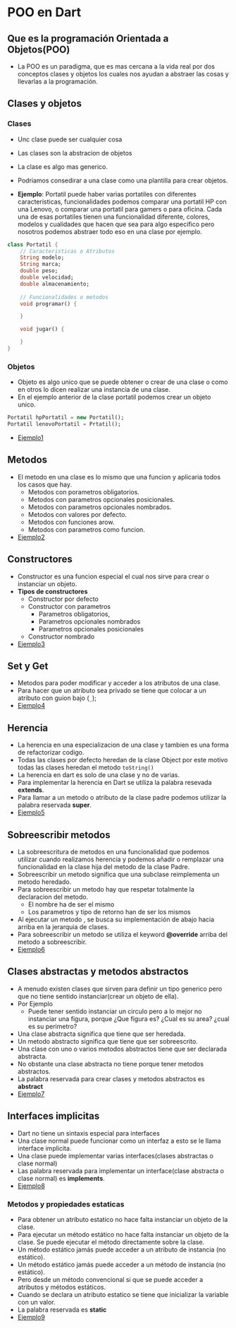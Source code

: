 # POO en Dart

## Que es la programación Orientada a Objetos(POO)

- La POO es un paradigma, que es mas cercana a la vida real por dos conceptos clases y objetos los cuales nos ayudan a abstraer las cosas y llevarlas a la programación.

## Clases y objetos
### Clases
- Unc clase puede ser cualquier cosa
- Las clases son la abstracion de objetos
- La clase es algo mas generico.
- Podriamos consedirar a una clase como una plantilla para crear objetos.

- **Ejemplo**: Portatil puede haber varias portatiles con diferentes caracteristicas, funcionalidades podemos comparar una portatil HP con una Lenovo, o comparar una portatil para gamers o para oficina. Cada una de esas portatiles tienen una funcionalidad diferente, colores, modelos y cualidades que hacen que sea para algo especifico pero nosotros podemos abstraer todo eso en una clase por ejemplo.

```dart
class Portatil {
    // Caracteristicas o Atributos
    String modelo;
    String marca;
    double peso;
    double velocidad;
    double almacenamiento;
    
    // Funcionalidades o metodos
    void programar() {

    }

    void jugar() {

    }
}
```

### Objetos

- Objeto es algo unico que se puede obtener o crear de una clase o como en otros lo dicen realizar una instancia de una clase.
- En el ejemplo anterior de la clase portatil podemos crear un objeto unico.

```dart
Portatil hpPortatil = new Portatil();
Portatil lenovoPortatil = Prtatil();
```
- [Ejemplo1](../examples/5-poo/ejemplo1/README.md)

## Metodos
- El metodo en una clase es lo mismo que una funcion y aplicaria todos los casos que hay.
    - Metodos con porametros obligatorios.
    - Metodos con parametros opcionales posicionales.
    - Metodos con parametros opcionales nombrados.
    - Metodos con valores por defecto.
    - Metodos con funciones arow.
    - Metodos con parametros como funcion.
- [Ejemplo2](../examples/5-poo/ejemplo2/README.md)    

## Constructores
- Constructor es una funcion especial el cual nos sirve para crear o instanciar un objeto.
- **Tipos de constructores**
    - Constructor por defecto
    - Constructor con parametros
        - Parametros obligatorios,
        - Parametros opcionales nombrados
        - Parametros opcionales posicionales
    - Constructor nombrado
- [Ejemplo3](../examples/5-poo/ejemplo3/README.md)    

## Set y Get
- Metodos para poder modificar y acceder a los atributos de una clase.
- Para hacer que un atributo sea privado se tiene que colocar a un atributo con guion bajo (`_`);
- [Ejemplo4](../examples/5-poo/ejemplo4/README.md)

## Herencia
- La herencia en una especializacion de una clase y tambien es una forma de refactorizar codigo.
- Todas las clases por defecto heredan de la clase Object por este motivo todas las clases heredan el metodo `toString()`
- La herencia en dart es solo de una clase y no de varias.
- Para implementar la herencia en Dart se utiliza la palabra resevada **extends**.
- Para llamar a un metodo o atributo de la clase padre podemos utilizar la palabra reservada **super**.
- [Ejemplo5](../examples/5-poo/ejemplo5/README.md)

## Sobreescribir metodos
- La sobreescritura de metodos en una funcionalidad que podemos utilizar cuando realizamos herencia y podemos añadir o remplazar una funcionalidad en la clase hija del metodo de la clase Padre.
- Sobreescribir un metodo significa que una subclase reimplementa un metodo heredado.
- Para sobreescribir un metodo hay que respetar totalmente la declaracion del metodo.
    - El nombre ha de ser el mismo
    - Los parametros y tipo de retorno han de ser los mismos
- Al ejecutar un metodo , se busca su implementación de abajo hacia arriba en la jerarquia de clases.
- Para sobreescribir un metodo se utiliza el keyword **@override** arriba del metodo a sobreescribir.
- [Ejemplo6](../examples/5-poo/ejemplo6/README.md)

## Clases abstractas y metodos abstractos
- A menudo existen clases que sirven para definir un tipo generico pero que no tiene sentido instanciar(crear un objeto de ella).
- Por Ejemplo
   - Puede tener sentido instanciar un circulo pero a lo mejor no instanciar una figura, porque ¿Que figura es? ¿Cual es su area? ¿cual es su perimetro?
- Una clase abstracta significa que tiene que ser heredada.
- Un metodo abstracto significa que tiene que ser sobreescrito.
- Una clase con uno o varios metodos abstractos tiene que ser declarada abstracta.
- No obstante una clase abstracta no tiene porque tener metodos abstractos.
- La palabra reservada para crear clases y metodos abstractos es **abstract**
- [Ejemplo7](../examples/5-poo/ejemplo7/README.md)

## Interfaces implicitas
- Dart no tiene un sintaxis especial para interfaces
- Una clase normal puede funcionar como un interfaz a esto se le llama interface implicita.
- Una clase puede implementar varias interfaces(clases abstractas o clase normal)
- Las palabra reservada para implementar un interface(clase abstracta o clase normal) es **implements**.
- [Ejemplo8](../examples/5-poo/ejemplo8/README.md)

### Metodos y propiedades estaticas
- Para obtener un atributo estatico no hace falta instanciar un objeto de la clase. 
- Para ejecutar un método estático no hace falta instanciar un objeto de la clase. Se puede ejecutar el método directamente sobre la clase.
- Un método estático jamás puede acceder a un atributo de instancia (no estático).
- Un método estático jamás puede acceder a un método de instancia (no estático).
- Pero desde un método convencional si que se puede acceder a atributos y métodos estáticos.
- Cuando se declara un atributo estatico se tiene que inicializar la variable con un valor.
- La palabra reservada es **static**
- [Ejemplo9](../examples/5-poo/ejemplo9/README.md)